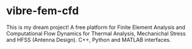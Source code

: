 # vibre-fem-cfd
This is my dream project! A free platform for Finite Element Analysis and Computational Flow Dynamics for Thermal Analysis, Mechanichal Stress and HFSS (Antenna Design). C++, Python and MATLAB interfaces.
